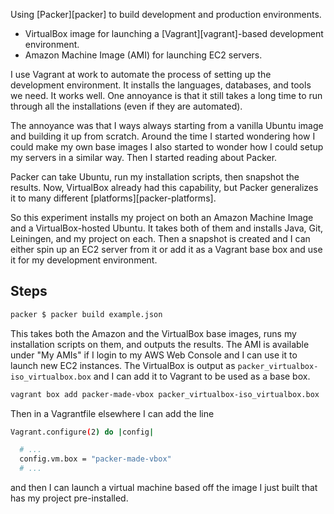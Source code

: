 Using [Packer][packer] to build development and production
environments.

- VirtualBox image for launching a [Vagrant][vagrant]-based
development environment.
- Amazon Machine Image (AMI) for launching EC2 servers.

I use Vagrant at work to automate the process of setting up the
development environment. It installs the languages, databases, and
tools we need. It works well. One annoyance is that it still takes
a long time to run through all the installations (even if they are
automated).

The annoyance was that I ways always starting from a vanilla Ubuntu
image and building it up from scratch. Around the time I started
wondering how I could make my own base images I also started to wonder
how I could setup my servers in a similar way. Then I started reading
about Packer.

Packer can take Ubuntu, run my installation scripts, then snapshot the
results. Now, VirtualBox already had this capability, but Packer
generalizes it to many different [platforms][packer-platforms].

So this experiment installs my project on both an Amazon Machine Image
and a VirtualBox-hosted Ubuntu. It takes both of them and installs
Java, Git, Leiningen, and my project on each. Then a snapshot is
created and I can either spin up an EC2 server from it or add it as a
Vagrant base box and use it for my development environment.

Steps
-----

```sh
packer $ packer build example.json
```

This takes both the Amazon and the VirtualBox base images, runs my
installation scripts on them, and outputs the results. The AMI is
available under "My AMIs" if I login to my AWS Web Console and I can
use it to launch new EC2 instances. The VirtualBox is output as
`packer_virtualbox-iso_virtualbox.box` and I can add it to Vagrant to
be used as a base box.

```sh
vagrant box add packer-made-vbox packer_virtualbox-iso_virtualbox.box
```

Then in a Vagrantfile elsewhere I can add the line

```sh
Vagrant.configure(2) do |config|

  # ...
  config.vm.box = "packer-made-vbox"
  # ...

```

and then I can launch a virtual machine based off the image I just
built that has my project pre-installed.
